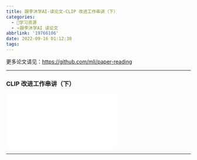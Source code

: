 ```yaml
---
title: 跟李沐学AI-读论文-CLIP 改进工作串讲（下）
categories:
  - 🌙学习资源
  - ⭐跟李沐学AI 读论文
abbrlink: '19766106'
date: 2022-09-16 01:12:38
tags:
---
```


更多论文请见：<https://github.com/mli/paper-reading>

***

### CLIP 改进工作串讲（下）

<iframe src="//player.bilibili.com/player.html?aid=515513817&bvid=BV1gg411U7n4&cid=834281325&page=1" scrolling="no" border="0" frameborder="no" framespacing="0" allowfullscreen="true"> </iframe>

<!--more-->

***
